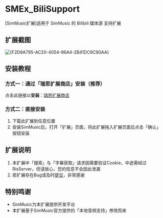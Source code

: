 # SMEx_BiliSupport

[SimMusic扩展]适用于 SimMusic 的 Bilibili 媒体源 支持扩展

## 扩展截图

![{F2D9A795-AC20-4054-96A4-2B41DC9C90AA}](https://github.com/user-attachments/assets/22882b70-f2eb-43df-a397-9fec868a8589)

## 安装教程

### 方式一：通过「瑞思扩展商店」安装（推荐）

点击此链接以**安装**：[瑞思扩展商店](https://github.com/PYLXU/SMEx_pluginStore)

### 方式二：直接安装

1. 下载此扩展到任意位置
2. 安装SimMusic后，打开「扩展」页面，将此扩展拖入扩展页面后点击「确认」按钮安装

## 扩展说明

1. 本扩展中「搜索」与「字幕获取」请求因需要验证Cookie，中途需经过RisServer，但请放心，您的信息不会因此泄漏
2. 若扩展存在Bug请及时[提交](https://github.com/PYLXU/SMEx_BiliSupport/issues)，非常感谢

## 特别鸣谢

- SimMusic为本扩展提供开发平台
- 本扩展基于SimMusic官方提供的「本地音频支持」修改而来

